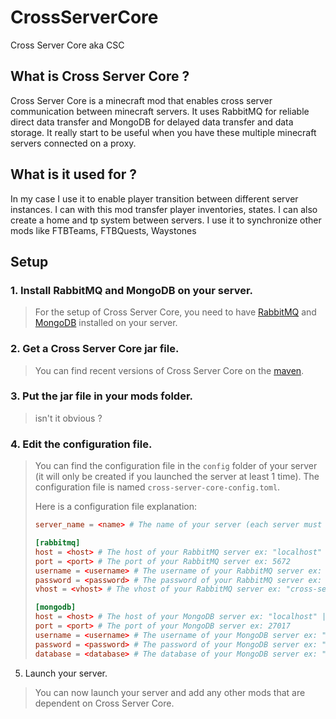 # CrossServerCore
Cross Server Core aka CSC

## What is Cross Server Core ?
Cross Server Core is a minecraft mod that enables cross server communication between minecraft servers. It uses RabbitMQ for reliable direct data transfer and MongoDB for delayed data transfer and data storage. It really start to be useful when you have these multiple minecraft servers connected on a proxy. 

## What is it used for ?

In my case I use it to enable player transition between different server instances. I can with this mod transfer player inventories, states. I can also create a home and tp system between servers. I use it to synchronize other mods like FTBTeams, FTBQuests, Waystones

## Setup

### 1. Install RabbitMQ and MongoDB on your server.
> For the setup of Cross Server Core, you need to have [RabbitMQ](https://www.rabbitmq.com/) and [MongoDB](https://www.mongodb.com/) installed on your server.

### 2. Get a Cross Server Core jar file.
> You can find recent versions of Cross Server Core on the [maven](https://maven.modcraftmc.fr/#/releases/fr/modcraftmc/cross-server-core).

### 3. Put the jar file in your mods folder.
> isn't it obvious ?

### 4. Edit the configuration file.
> You can find the configuration file in the `config` folder of your server (it will only be created if you launched the server at least 1 time). The configuration file is named `cross-server-core-config.toml`.
> 
> Here is a configuration file explanation:
> ```toml
> server_name = <name> # The name of your server (each server must have its own unique name) ex: "server1"
> 
> [rabbitmq]
> host = <host> # The host of your RabbitMQ server ex: "localhost" || "127.0.0.1"
> port = <port> # The port of your RabbitMQ server ex: 5672
> username = <username> # The username of your RabbitMQ server ex: "admin"
> password = <password> # The password of your RabbitMQ server ex: "12345678"
> vhost = <vhost> # The vhost of your RabbitMQ server ex: "cross-server-core-vhost"
> 
> [mongodb]
> host = <host> # The host of your MongoDB server ex: "localhost" || "127.0.0.1"
> port = <port> # The port of your MongoDB server ex: 27017
> username = <username> # The username of your MongoDB server ex: "admin"
> password = <password> # The password of your MongoDB server ex: "12345678"
> database = <database> # The database of your MongoDB server ex: "cross-server-core"
> ```

5. Launch your server.
> You can now launch your server and add any other mods that are dependent on Cross Server Core.
